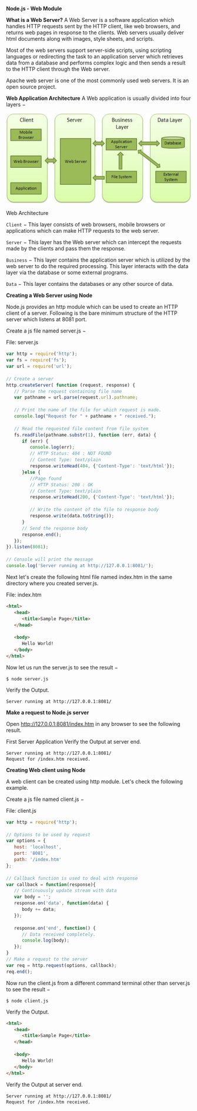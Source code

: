**Node.js - Web Module**

**What is a Web Server?**
A Web Server is a software application which handles HTTP requests sent by the HTTP client, like web browsers, and returns web pages in response to the clients. Web servers usually deliver html documents along with images, style sheets, and scripts.

Most of the web servers support server-side scripts, using scripting languages or redirecting the task to an application server which retrieves data from a database and performs complex logic and then sends a result to the HTTP client through the Web server.

Apache web server is one of the most commonly used web servers. It is an open source project.

**Web Application Architecture**
A Web application is usually divided into four layers −

![Web Application Architecture](images/web_architecture.jpg)

Web Architecture

`Client` − This layer consists of web browsers, mobile browsers or applications which can make HTTP requests to the web server.

`Server` − This layer has the Web server which can intercept the requests made by the clients and pass them the response.

`Business` − This layer contains the application server which is utilized by the web server to do the required processing. This layer interacts with the data layer via the database or some external programs.

`Data` − This layer contains the databases or any other source of data.

**Creating a Web Server using Node**

Node.js provides an http module which can be used to create an HTTP client of a server. Following is the bare minimum structure of the HTTP server which listens at 8081 port.

Create a js file named server.js −

File: server.js
```javascript
var http = require('http');
var fs = require('fs');
var url = require('url');

// Create a server
http.createServer( function (request, response) {
   // Parse the request containing file name
   var pathname = url.parse(request.url).pathname;

   // Print the name of the file for which request is made.
   console.log("Request for " + pathname + " received.");

   // Read the requested file content from file system
   fs.readFile(pathname.substr(1), function (err, data) {
      if (err) {
         console.log(err);
         // HTTP Status: 404 : NOT FOUND
         // Content Type: text/plain
         response.writeHead(404, {'Content-Type': 'text/html'});
      }else {
         //Page found
         // HTTP Status: 200 : OK
         // Content Type: text/plain
         response.writeHead(200, {'Content-Type': 'text/html'});

         // Write the content of the file to response body
         response.write(data.toString());
      }
      // Send the response body
      response.end();
   });
}).listen(8081);

// Console will print the message
console.log('Server running at http://127.0.0.1:8081/');
```

Next let's create the following html file named index.htm in the same directory where you created server.js.

File: index.htm
```html
<html>
   <head>
      <title>Sample Page</title>
   </head>

   <body>
      Hello World!
   </body>
</html>
```

Now let us run the server.js to see the result −
```
$ node server.js

```

Verify the Output.
```
Server running at http://127.0.0.1:8081/
```

**Make a request to Node.js server**

Open http://127.0.0.1:8081/index.htm in any browser to see the following result.

First Server Application
Verify the Output at server end.
```
Server running at http://127.0.0.1:8081/
Request for /index.htm received.
```

**Creating Web client using Node**

A web client can be created using http module. Let's check the following example.

Create a js file named client.js −

File: client.js
```javascript
var http = require('http');

// Options to be used by request
var options = {
   host: 'localhost',
   port: '8081',
   path: '/index.htm'
};

// Callback function is used to deal with response
var callback = function(response){
   // Continuously update stream with data
   var body = '';
   response.on('data', function(data) {
      body += data;
   });

   response.on('end', function() {
      // Data received completely.
      console.log(body);
   });
}
// Make a request to the server
var req = http.request(options, callback);
req.end();
```

Now run the client.js from a different command terminal other than server.js to see the result −
```
$ node client.js

```

Verify the Output.
```html
<html>
   <head>
      <title>Sample Page</title>
   </head>

   <body>
      Hello World!
   </body>
</html>
```

Verify the Output at server end.
```
Server running at http://127.0.0.1:8081/
Request for /index.htm received.
```
